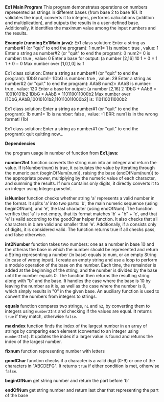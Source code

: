 **Ex1 Main Program**
This program demonstrates operations on numbers represented as strings in different bases (from base 2 to base 16). It validates the input, converts it to integers,
performs calculations (addition and multiplication), and outputs the results in a user-defined base. Additionally, it identifies the maximum value among the input numbers
and the results.

**Example (running Ex1Main.java):**
Ex1 class solution:
Enter a string as number#1 (or "quit" to end the program): 
1
num1= 1 is number: true , value: 1
Enter a string as number#2 (or "quit" to end the program): 
0
num2= 0 is number: true , value: 0
Enter a base for output: (a number [2,16] 
10
1 + 0 = 1
1 * 0 = 0
Max number over [1,0,1,0] is: 1


Ex1 class solution:
Enter a string as number#1 (or "quit" to end the program): 
1DbG
num1= 1DbG is number: true , value: 29
Enter a string as number#2 (or "quit" to end the program): 
AAbB
num2= AAbB is number: true , value: 120
Enter a base for output: (a number [2,16] 
2
1DbG + AAbB = 10010101b2
1DbG * AAbB = 110110011000b2
Max number over [1DbG,AAbB,10010101b2,110110011000b2] is: 110110011000b2

Ex1 class solution:
Enter a string as number#1 (or "quit" to end the program): 
1b
num1= 1b is number: false , value: -1
ERR: num1 is in the wrong format! (1b)


Ex1 class solution:
Enter a string as number#1 (or "quit" to end the program): 
quit
quitting now...


**Dependencies**

the program usage in number of function from **Ex1.java**:

**number2Int** function converts the string num into an integer and return the value. If isNumber(num) is true,
it calculates the value by iterating through the numeric part (beginOfNum(num)), raising the base (endOfNum(num)) to
the appropriate power, multiplying by the numeric value of each character, and summing the results.
If num contains only digits, it directly converts it to an integer using Integer.parseInt.

**isNumber** function checks whether string 'a' represents a valid number in the format.
It splits 'a' into two parts: 'b', the main numeric sequence (using beginOfNum), and 'e', the last character (using endOfNum).
The function verifies that 'a' is not empty, that its format matches 'b' + "b" + 'e', and that 'e' is valid according to the goodChar helper function.
It also checks that all characters in b are valid and smaller than 'e'. Additionally, if a consists only of digits, 
it is considered valid. The function returns true if all checks pass, and false otherwise.

**int2Number** function takes two numbers: one as a number in base 10 and the otheras the base in which the number should be represented 
and return a String representing a number (in base) equals to num, or an empty String (in case of wrong input).
I create an empty string and use a loop to perform a modulo operation
of the base on the number. Each time, the remainder is added at the beginning of the string, and the number is divided by
the base until the number equals 0. The function then returns the resulting string along with "b" and the base.
It handles the case where the base is 10 by leaving the number as it is, as well as the case where the number is 0, which simply results in "0" in the given base.
An auxiliary function is used to convert the numbers from integers to strings.

**equals** function compares two strings, `n1` and `n2`, by converting them to integers using `number2Int` and checking
if the values are equal. It returns `true` if they match, otherwise `false`.

**maxIndex** function finds the index of the largest number in an array of strings by comparing each element
(converted to an integer using `number2Int`). It updates the index if a larger value is found and returns the index of the largest number.

**fixnum** function representing number with letters

**goodChar** function checks if a character is a valid digit (0-9) or one of the characters in "ABCDEFG". It returns `true` if either condition is met, otherwise `false`.

**beginOfNum** get string number and return the part before 'b'

**endOfNum** get string number and return last char that representing the part of the base

